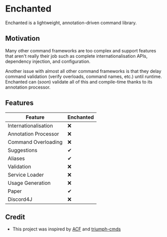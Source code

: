 # Enchanted

Enchanted is a lightweight, annotation-driven command library.

## Motivation

Many other command frameworks are too complex and support features that aren't really their job such
as complete internationalisation APIs, dependency injection, and configuration.

Another issue with almost all other command frameworks is that they delay command validation (verify
overloads, command names, etc.) until runtime. Enchanted can (*soon*) validate all of this and compile-time
thanks to its annotation processor.

## Features

| Feature              | Enchanted |
|----------------------|-----------|
| Internationalisation | ❌         |
| Annotation Processor | ❌         |
| Command Overloading  | ❌         |
| Suggestions          | ✔         |
| Aliases              | ✔         |
| Validation           | ❌         |
| Service Loader       | ❌         |
| Usage Generation     | ❌         |
| Paper                | ✔         |
| Discord4J            | ❌         |

## Credit

- This project was inspired by [ACF](https://github.com/aikar/commands) and
  [triumph-cmds](https://triumphteam.dev/library/triumph-cmds/introduction)
